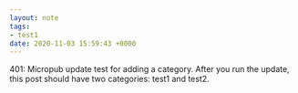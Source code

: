 ```yaml
---
layout: note
tags:
- test1
date: 2020-11-03 15:59:43 +0000
---
```


401: Micropub update test for adding a category. After you run the update, this post should have two categories: test1 and test2.
